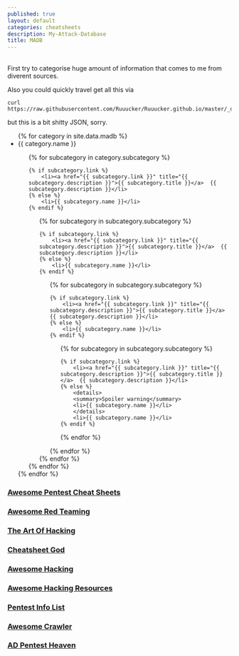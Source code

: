 ```yaml
---
published: true
layout: default
categories: cheatsheets
description: My-Attack-Database
title: MADB
---
```

<br>
First try to categorise huge amount of information that comes to me from diverent sources.

Also you could quickly travel get all this via
```
curl https://raw.githubusercontent.com/Ruuucker/Ruuucker.github.io/master/_data/madb.json
```
but this is a bit shitty JSON, sorry. 

<ul> 
{% for category in site.data.madb %}
<li>{{ category.name }}</li>
<ul> 
{% for subcategory in category.subcategory %}

	{% if subcategory.link %}
		<li><a href="{{ subcategory.link }}" title="{{ subcategory.description }}">{{ subcategory.title }}</a>	{{ subcategory.description }}</li>
	{% else %}
		<li>{{ subcategory.name }}</li>
	{% endif %}

<ul> 
{% for subcategory in subcategory.subcategory %}

	{% if subcategory.link %}
		<li><a href="{{ subcategory.link }}" title="{{ subcategory.description }}">{{ subcategory.title }}</a>	{{ subcategory.description }}</li>
	{% else %}
		<li>{{ subcategory.name }}</li>
	{% endif %}

<ul> 
{% for subcategory in subcategory.subcategory %}

	{% if subcategory.link %}
		<li><a href="{{ subcategory.link }}" title="{{ subcategory.description }}">{{ subcategory.title }}</a>	{{ subcategory.description }}</li>
	{% else %}
		<li>{{ subcategory.name }}</li>
	{% endif %}

<ul> 
{% for subcategory in subcategory.subcategory %}

	{% if subcategory.link %}
		<li><a href="{{ subcategory.link }}" title="{{ subcategory.description }}">{{ subcategory.title }}</a>	{{ subcategory.description }}</li>
	{% else %}
		<details>
  		<summary>Spoiler warning</summary>
		<li>{{ subcategory.name }}</li>
		</details>
		<li>{{ subcategory.name }}</li>
	{% endif %}


{% endfor %}
</ul> 
{% endfor %}
</ul> 
{% endfor %}
</ul> 
{% endfor %}
</ul> 
{% endfor %}
</ul> 

### [Awesome Pentest Cheat Sheets](https://github.com/coreb1t/awesome-pentest-cheat-sheets "Awesome Pentest Cheat Sheets")

### [Awesome Red Teaming](https://github.com/yeyintminthuhtut/Awesome-Red-Teaming "Awesome Red Teaming")

### [The Art Of Hacking](https://github.com/The-Art-of-Hacking/h4cker "The Art Of Hacking")

### [Cheatsheet God](https://github.com/OlivierLaflamme/Cheatsheet-God "Cheatsheet God")

### [Awesome Hacking](https://github.com/Hack-with-Github/Awesome-Hacking "Awesome Hacking")

### [Awesome Hacking Resources](https://github.com/vitalysim/Awesome-Hacking-Resources "Awesome Hacking Resources")

### [Pentest Info List](https://github.com/Ridter/Pentest)

### [Awesome Crawler](https://github.com/BruceDone/awesome-crawler "Awesome Crawler")

### [AD Pentest Heaven](https://github.com/balaasif6789/AD-Pentesting "AD Pentest Heaven")
